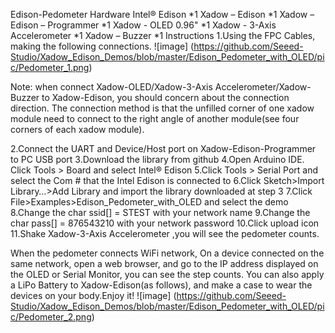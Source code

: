 Edison-Pedometer
Hardware
Intel® Edison *1
Xadow – Edison *1
Xadow – Edison – Programmer *1
Xadow - OLED 0.96" *1
Xadow - 3-Axis Accelerometer *1
Xadow – Buzzer *1
Instructions
1.Using the FPC Cables, making the following connections.
![image] (https://github.com/Seeed-Studio/Xadow_Edison_Demos/blob/master/Edison_Pedometer_with_OLED/pic/Pedometer_1.png)

Note: when connect Xadow-OLED/Xadow-3-Axis Accelerometer/Xadow-Buzzer to Xadow-Edison, you should concern about the connection direction. The connection method is that the unfilled corner of one xadow module need to connect to the right angle of another module(see four corners of each xadow module).

2.Connect the UART and Device/Host port on Xadow-Edison-Programmer to PC USB port
3.Download the library from github
4.Open Arduino IDE. Click Tools > Board and select Intel® Edison
5.Click Tools > Serial Port and select the Com # that the Intel Edison is connected to
6.Click Sketch>Import Library…>Add Library and import the library downloaded at step 3
7.Click File>Examples>Edison_Pedometer_with_OLED and select the demo
8.Change the char ssid[] = STEST with your network name
9.Change the char pass[] = 876543210 with your network password
10.Click upload icon
11.Shake Xadow-3-Axis Accelerometer ,you will see the pedometer counts.

When the pedometer connects WiFi network, On a device connected on the same network, open a web browser, and go to the IP address displayed on the OLED or Serial Monitor, you can see the step counts.
You can also apply a LiPo Battery to Xadow-Edison(as follows), and make a case to wear the devices on your body.Enjoy it!
![image] (https://github.com/Seeed-Studio/Xadow_Edison_Demos/blob/master/Edison_Pedometer_with_OLED/pic/Pedometer_2.png)